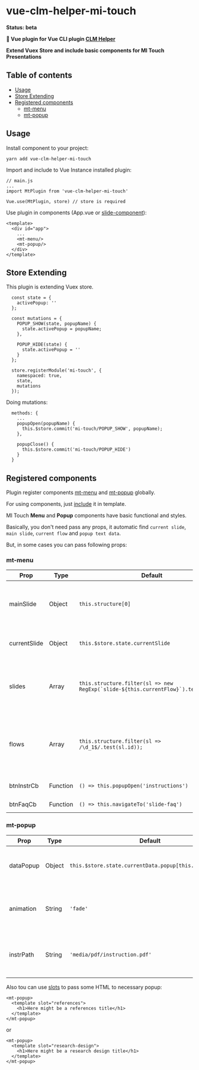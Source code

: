 # vue-clm-helper-mi-touch

**Status: beta** 

**:baby_chick: Vue plugin for Vue CLI plugin [CLM Helper](https://github.com/serhiichuk/vue-cli-plugin-clm-helper)**

**Extend Vuex Store and include basic components for MI Touch Presentations**

## Table of contents

- [Usage](#usage)
- [Store Extending](#store-extending)
- [Registered components](#registered-components)
  - [mt-menu](#mt-menu)
  - [mt-popup](#mt-popup)

## Usage
Install component to your project:
```
yarn add vue-clm-helper-mi-touch
```

Import and include to Vue Instance installed plugin:
```
// main.js
...
import MtPlugin from 'vue-clm-helper-mi-touch'

Vue.use(MtPlugin, store) // store is required
```

Use plugin in components (App.vue or [slide-component](https://github.com/serhiichuk/vue-cli-plugin-clm-helper#slide-component)):
```
<template>
  <div id="app">
    ...
    <mt-menu/>    
    <mt-popup/> 
  </div>
</template>
```

## Store Extending

This plugin is extending Vuex store.

```
  const state = {
    activePopup: ''
  };

  const mutations = {
    POPUP_SHOW(state, popupName) {
      state.activePopup = popupName;
    },

    POPUP_HIDE(state) {
      state.activePopup = ''
    }
  };

  store.registerModule('mi-touch', {
    namespaced: true,
    state,
    mutations
  });
```

Doing mutations:

```
  methods: {
    ...
    popupOpen(popupName) {
      this.$store.commit('mi-touch/POPUP_SHOW', popupName);
    },
    
    popupClose() {
      this.$store.commit('mi-touch/POPUP_HIDE')
    }
  }
```


## Registered components

Plugin register components [mt-menu](#mt-menu) and [mt-popup](#mt-popup) globally.

For using components, just [include](#usage) it in template.

MI Touch **Menu** and **Popup** components have basic functional and styles.

Basically, you don't need pass any props, it automatic find `current slide`, `main slide`, `current flow` and `popup text data`.

But, in some cases you can pass following props:

### mt-menu
Prop | Type | Default | Description
  --- | --- | --- |---
  mainSlide | Object | `this.structure[0]` | First slide in [structure](#https://github.com/serhiichuk/vue-cli-plugin-clm-helper#structure). Must have following keys: `id`, `path`, `name`.
  currentSlide | Object | `this.$store.state.currentSlide` | Object with following keys: `id`, `path`, `name`.
  slides | Array | ``this.structure.filter(sl => new RegExp(`slide-${this.currentFlow}`).test(sl.id))`` | Filtered slides from current flow name, will rendering in top list in menu. 
  flows | Array | `this.structure.filter(sl => /\d_1$/.test(sl.id));` | Filtered slides from each first slide in each flow, will rendering in bottom list in menu. 
  btnInstrCb | Function | `() => this.popupOpen('instructions')` | Callback for `Instructions button` 
  btnFaqCb | Function | `() => this.navigateTo('slide-faq')` | Callback for `FAQ button` 

### mt-popup
Prop | Type | Default | Description
  --- | --- | --- |---
  dataPopup | Object | `this.$store.state.currentData.popup[this.activePopup]` | Object with text data. Popup DOM three will render with [vue-json-to-html](#https://github.com/serhiichuk/vue-json-to-html) 
  animation | String | `'fade'` | Name for [transition](https://vuejs.org/v2/guide/transitions.html#Transitioning-Single-Elements-Components) wrapper component. Don't forget to describe custom transition classes
  instrPath | String | `'media/pdf/instruction.pdf'` | Path to `pdf` file which will open after click on `Instruction Button`, file must contain in `public/${instrPath}`

Also tou can use [slots](https://vuejs.org/v2/guide/components-slots.html#Named-Slots) to pass some HTML to necessary popup:

```
<mt-popup>
  <template slot="references">
    <h1>Here might be a references title</h1>
  </template>
</mt-popup>
```

or

```
<mt-popup>
  <template slot="research-design">
    <h1>Here might be a research design title</h1>
  </template>
</mt-popup>
```
